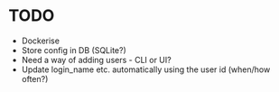 # TODO

- Dockerise
- Store config in DB (SQLite?)
- Need a way of adding users - CLI or UI?
- Update login_name etc. automatically using the user id (when/how often?)

